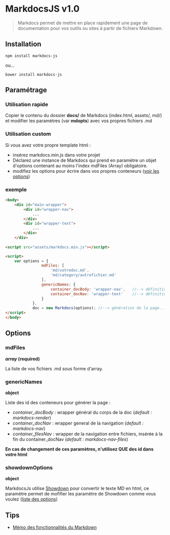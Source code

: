 # MarkdocsJS v1.0

> Markdocs permet de mettre en place rapidement une page de documentation pour vos outils ou sites 
à partir de fichiers Markdown.

## Installation

    npm install markdocs-js
    
ou...
    
    bower install markdocs-js


## Paramétrage

### Utilisation rapide
Copier le contenu du dossier **docs/** de Markdocs (index.html, assets/, md/) et modifier les paramètres (var **mdopts**) avec vos propres fichiers .md

### Utilisation custom
Si vous avez votre propre template html :

- insérez markdocs.min.js dans votre projet
- Déclarez une instance de Markdocs qui prend en paramètre un objet d'options contenant au moins l'index mdFiles (Array) obligatoire.
- modifiez les options pour écrire dans vos propres conteneurs ([voir les options](#options))


### exemple
```html
<body>
    <div id="main-wrapper">
        <div id="wrapper-nav">
            ...
        </div>
        <div id="wrapper-text">
            ...
        </div>
    </div>
    
<script src="assets/markdocs.min.js"></script>

<script>
    var options = {
                mdFiles: [
                    'md/votredoc.md',
                    'md/category/autrefichier.md'
                ],
                genericNames: {
                    container_docBody: 'wrapper-nav',   //--> définition du conteneur de la navigation
                    container_docNav: 'wrapper-text'    //--> définition du conteneur de la doc
                }  
            },
            doc = new Markdocs(options); //--> génération de la page...
</script>
</body>
```


## Options

### mdFiles

***array* (required)**

La liste de vos fichiers .md sous forme d'array.

### genericNames
**object**

Liste des id des conteneurs pour générer la page :
- *container_docBody* : wrapper général du corps de la doc (*default : markdocs-render*)
- *container_docNav* : wrapper general de la navigation (*default : markdocs-nav*)
- *container_filesNav* : wrapper de la navigation entre fichiers, insérée à la fin du container_docNav (*default : markdocs-nav-files*)

**En cas de changement de ces paramètres, n'utilisez QUE des id dans votre html**

### showdownOptions
**object**

MarkdocsJs utilise [Showdown](https://github.com/showdownjs/showdown) pour convertir le texte MD en html, 
ce paramètre permet de mofifier les paramètre de Showdown comme vous voulez ([liste des options](https://github.com/showdownjs/showdown#options))

## Tips

- [Mémo des fonctionnalités du Markdown](https://github.com/adam-p/markdown-here/wiki/Markdown-Cheatsheet)